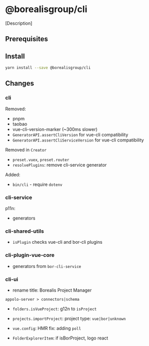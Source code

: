 # @borealisgroup/cli

[Description]

## Prerequisites

## Install

```bash
yarn install --save @borealisgroup/cli
```

<!-- @vue/cli-(?!shared|plugin-(eslint|pwa|e2e|router|typescript|unit|vuex|babel|test|foo|bar|baz)|overlay) -->

## Changes

### cli

Removed:

- pnpm
- taobao
- vue-cli-version-marker (~300ms slower)
- `GeneratorAPI.assertCliVersion` for vue-cli compatibility
- `GeneratorAPI.assertCliServiceVersion` for vue-cli compatibility

Removed in `Creator`

- `preset.vuex`, `preset.router`
- `resolvePlugins`: remove cli-service generator

Added:

- `bin/cli` - require `dotenv`

### cli-service

p11n:

- generators

### cli-shared-utils

- `isPlugin` checks vue-cli and bor-cli plugins

### cli-plugin-vue-core

- generators from `bor-cli-service`

### cli-ui

- rename title: Borealis Project Manager

`appolo-server > connectors|schema`

- `folders.isVueProject`: g12n to `isProject`
- `projects.importProject`: project type: `vue|bor|unknown`

- `vue.config`: HMR fix: adding `poll`

- `FolderExplorerItem`: if isBorProject, logo react
